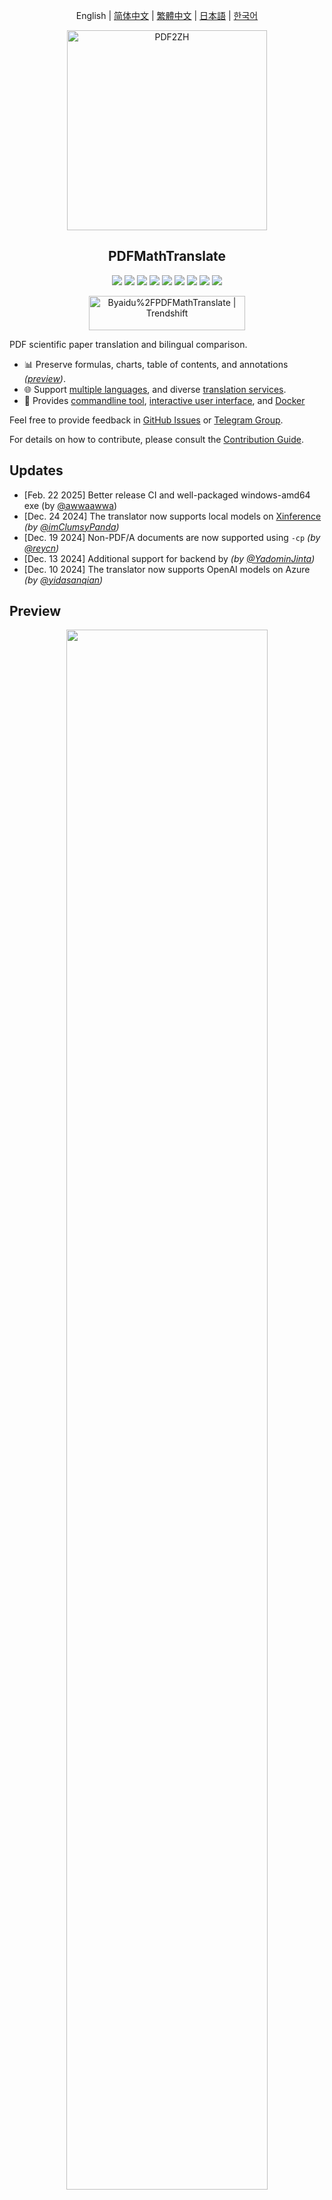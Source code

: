 <div align="center">

English | [简体中文](docs/README_zh-CN.md) | [繁體中文](docs/README_zh-TW.md) | [日本語](docs/README_ja-JP.md) | [한국어](docs/README_ko-KR.md)

<img src="./docs/images/banner.png" width="320px"  alt="PDF2ZH"/>

<h2 id="title">PDFMathTranslate</h2>

<p>
  <!-- PyPI -->
  <a href="https://pypi.org/project/pdf2zh/">
    <img src="https://img.shields.io/pypi/v/pdf2zh"></a>
  <a href="https://pepy.tech/projects/pdf2zh">
    <img src="https://static.pepy.tech/badge/pdf2zh"></a>
  <a href="https://hub.docker.com/repository/docker/byaidu/pdf2zh">
    <img src="https://img.shields.io/docker/pulls/byaidu/pdf2zh"></a>
  <a href="https://gitcode.com/Byaidu/PDFMathTranslate/overview">
    <img src="https://gitcode.com/Byaidu/PDFMathTranslate/star/badge.svg"></a>
  <a href="https://huggingface.co/spaces/reycn/PDFMathTranslate-Docker">
    <img src="https://img.shields.io/badge/%F0%9F%A4%97-Online%20Demo-FF9E0D"></a>
  <a href="https://www.modelscope.cn/studios/AI-ModelScope/PDFMathTranslate">
    <img src="https://img.shields.io/badge/ModelScope-Demo-blue"></a>
  <a href="https://github.com/Byaidu/PDFMathTranslate/pulls">
    <img src="https://img.shields.io/badge/contributions-welcome-green"></a>
  <a href="https://t.me/+Z9_SgnxmsmA5NzBl">
    <img src="https://img.shields.io/badge/Telegram-2CA5E0?style=flat-squeare&logo=telegram&logoColor=white"></a>
  <!-- License -->
  <a href="./LICENSE">
    <img src="https://img.shields.io/github/license/Byaidu/PDFMathTranslate"></a>
</p>

<a href="https://trendshift.io/repositories/12424" target="_blank"><img src="https://trendshift.io/api/badge/repositories/12424" alt="Byaidu%2FPDFMathTranslate | Trendshift" style="width: 250px; height: 55px;" width="250" height="55"/></a>

</div>

PDF scientific paper translation and bilingual comparison.

- 📊 Preserve formulas, charts, table of contents, and annotations _([preview](#preview))_.
- 🌐 Support [multiple languages](#language), and diverse [translation services](#services).
- 🤖 Provides [commandline tool](#usage), [interactive user interface](#gui), and [Docker](#docker)

Feel free to provide feedback in [GitHub Issues](https://github.com/Byaidu/PDFMathTranslate/issues) or [Telegram Group](https://t.me/+Z9_SgnxmsmA5NzBl).

For details on how to contribute, please consult the [Contribution Guide](https://github.com/Byaidu/PDFMathTranslate/wiki/Contribution-Guide---%E8%B4%A1%E7%8C%AE%E6%8C%87%E5%8D%97).

<h2 id="updates">Updates</h2>

- [Feb. 22 2025] Better release CI and well-packaged windows-amd64 exe (by [@awwaawwa](https://github.com/awwaawwa))
- [Dec. 24 2024] The translator now supports local models on [Xinference](https://github.com/xorbitsai/inference) _(by [@imClumsyPanda](https://github.com/imClumsyPanda))_
- [Dec. 19 2024] Non-PDF/A documents are now supported using `-cp` _(by [@reycn](https://github.com/reycn))_
- [Dec. 13 2024] Additional support for backend by _(by [@YadominJinta](https://github.com/YadominJinta))_
- [Dec. 10 2024] The translator now supports OpenAI models on Azure _(by [@yidasanqian](https://github.com/yidasanqian))_

<h2 id="preview">Preview</h2>

<div align="center">
<img src="./docs/images/preview.gif" width="80%"/>
</div>

<h2 id="demo">Online Service 🌟</h2>

You can try our application out using either of the following demos:

- [Public free service](https://pdf2zh.com/) online without installation _(recommended)_.
- [Demo hosted on HuggingFace](https://huggingface.co/spaces/reycn/PDFMathTranslate-Docker)
- [Demo hosted on ModelScope](https://www.modelscope.cn/studios/AI-ModelScope/PDFMathTranslate) without installation.

Note that the computing resources of the demo are limited, so please avoid abusing them.

<h2 id="install">Installation and Usage</h2>

### Methods

For different use cases, we provide distinct methods to use our program:

<details open>
  <summary>1. UV install</summary>

1. Python installed (3.10 <= version <= 3.12)
2. Install our package:

   ```bash
   pip install uv
   uv tool install --python 3.12 pdf2zh
   ```

3. Execute translation, files generated in [current working directory](https://chatgpt.com/share/6745ed36-9acc-800e-8a90-59204bd13444):

   ```bash
   pdf2zh document.pdf
   ```

</details>

<details>
  <summary>2. Windows exe</summary>

1. Download pdf2zh-version-win64.zip from [release page](https://github.com/Byaidu/PDFMathTranslate/releases)

2. Unzip and double-click `pdf2zh.exe` to run.

</details>

<details>
  <summary>3. Graphic user interface</summary>
1. Python installed (3.10 <= version <= 3.12)
2. Install our package:

```bash
pip install pdf2zh
```

3. Start using in browser:

   ```bash
   pdf2zh -i
   ```

4. If your browswer has not been started automatically, goto

   ```bash
   http://localhost:7860/
   ```

   <img src="./docs/images/gui.gif" width="500"/>

See [documentation for GUI](./docs/README_GUI.md) for more details.

</details>

<details>
  <summary>4. Docker</summary>

1. Pull and run:

   ```bash
   docker pull byaidu/pdf2zh
   docker run -d -p 7860:7860 byaidu/pdf2zh
   ```

2. Open in browser:

   ```
   http://localhost:7860/
   ```

For docker deployment on cloud service:

<div>
<a href="https://www.heroku.com/deploy?template=https://github.com/Byaidu/PDFMathTranslate">
  <img src="https://www.herokucdn.com/deploy/button.svg" alt="Deploy" height="26"></a>
<a href="https://render.com/deploy">
  <img src="https://render.com/images/deploy-to-render-button.svg" alt="Deploy to Koyeb" height="26"></a>
<a href="https://zeabur.com/templates/5FQIGX?referralCode=reycn">
  <img src="https://zeabur.com/button.svg" alt="Deploy on Zeabur" height="26"></a>
<a href="https://app.koyeb.com/deploy?type=git&builder=buildpack&repository=github.com/Byaidu/PDFMathTranslate&branch=main&name=pdf-math-translate">
  <img src="https://www.koyeb.com/static/images/deploy/button.svg" alt="Deploy to Koyeb" height="26"></a>
</div>

</details>

<details>
  <summary>5. Zotero Plugin</summary>
See [Zotero PDF2zh](https://github.com/guaguastandup/zotero-pdf2zh) for more details.

</details>

<details>
  <summary>6. Commandline</summary>

1. Python installed (3.10 <= version <= 3.12)
2. Install our package:

   ```bash
   pip install pdf2zh
   ```

3. Execute translation, files generated in [current working directory](https://chatgpt.com/share/6745ed36-9acc-800e-8a90-59204bd13444):

   ```bash
   pdf2zh document.pdf
   ```

</details>

> [!TIP]
>
> - If you're using Windows and cannot open the file after downloading, please install [vc_redist.x64.exe](https://aka.ms/vs/17/release/vc_redist.x64.exe) and try again.
>
> - If you cannot access Docker Hub, please try the image on [GitHub Container Registry](https://github.com/Byaidu/PDFMathTranslate/pkgs/container/pdfmathtranslate).
> ```bash
> docker pull ghcr.io/byaidu/pdfmathtranslate
> docker run -d -p 7860:7860 ghcr.io/byaidu/pdfmathtranslate
> ```

### Unable to install?

The present program needs an AI model(`wybxc/DocLayout-YOLO-DocStructBench-onnx`) before working and some users are not able to download due to network issues. If you have a problem with downloading this model, we provide a workaround using the following environment variable:

```shell
set HF_ENDPOINT=https://hf-mirror.com
```

For PowerShell user:

```shell
$env:HF_ENDPOINT = https://hf-mirror.com
```

If the solution does not work to you / you encountered other issues, please refer to [frequently asked questions](https://github.com/Byaidu/PDFMathTranslate/wiki#-faq--%E5%B8%B8%E8%A7%81%E9%97%AE%E9%A2%98).

<h2 id="usage">Advanced Options</h2>

Execute the translation command in the command line to generate the translated document `example-mono.pdf` and the bilingual document `example-dual.pdf` in the current working directory. Use Google as the default translation service. More support translation services can find [HERE](https://github.com/Byaidu/PDFMathTranslate/blob/main/docs/ADVANCED.md#services).

<img src="./docs/images/cmd.explained.png" width="580px"  alt="cmd"/>

In the following table, we list all advanced options for reference:

| Option         | Function                                                                                                      | Example                                        |
| -------------- | ------------------------------------------------------------------------------------------------------------- | ---------------------------------------------- |
| files          | Local files                                                                                                   | `pdf2zh ~/local.pdf`                           |
| links          | Online files                                                                                                  | `pdf2zh http://arxiv.org/paper.pdf`            |
| `-i`           | [Enter GUI](#gui)                                                                                             | `pdf2zh -i`                                    |
| `-p`           | [Partial document translation](https://github.com/Byaidu/PDFMathTranslate/blob/main/docs/ADVANCED.md#partial) | `pdf2zh example.pdf -p 1`                      |
| `-li`          | [Source language](https://github.com/Byaidu/PDFMathTranslate/blob/main/docs/ADVANCED.md#languages)            | `pdf2zh example.pdf -li en`                    |
| `-lo`          | [Target language](https://github.com/Byaidu/PDFMathTranslate/blob/main/docs/ADVANCED.md#languages)            | `pdf2zh example.pdf -lo zh`                    |
| `-s`           | [Translation service](https://github.com/Byaidu/PDFMathTranslate/blob/main/docs/ADVANCED.md#services)         | `pdf2zh example.pdf -s deepl`                  |
| `-t`           | [Multi-threads](https://github.com/Byaidu/PDFMathTranslate/blob/main/docs/ADVANCED.md#threads)                | `pdf2zh example.pdf -t 1`                      |
| `-o`           | Output dir                                                                                                    | `pdf2zh example.pdf -o output`                 |
| `-f`, `-c`     | [Exceptions](https://github.com/Byaidu/PDFMathTranslate/blob/main/docs/ADVANCED.md#exceptions)                | `pdf2zh example.pdf -f "(MS.*)"`               |
| `-cp`          | Compatibility Mode                                                                                            | `pdf2zh example.pdf --compatible`              |
| `--share`      | Public link                                                                                                   | `pdf2zh -i --share`                            |
| `--authorized` | [Authorization](https://github.com/Byaidu/PDFMathTranslate/blob/main/docs/ADVANCED.md#auth)                   | `pdf2zh -i --authorized users.txt [auth.html]` |
| `--prompt`     | [Custom Prompt](https://github.com/Byaidu/PDFMathTranslate/blob/main/docs/ADVANCED.md#prompt)                 | `pdf2zh --prompt [prompt.txt]`                 |
| `--onnx`       | [Use Custom DocLayout-YOLO ONNX model]                                                                        | `pdf2zh --onnx [onnx/model/path]`              |
| `--serverport` | [Use Custom WebUI port]                                                                                       | `pdf2zh --serverport 7860`                     |
| `--dir`        | [batch translate]                                                                                             | `pdf2zh --dir /path/to/translate/`             |
| `--config`     | [configuration file](https://github.com/Byaidu/PDFMathTranslate/blob/main/docs/ADVANCED.md#cofig)             | `pdf2zh --config /path/to/config/config.json`  |
| `--serverport` | [custom gradio server port]                                                                                   | `pdf2zh --serverport 7860`                     |

For detailed explanations, please refer to our document about [Advanced Usage](./docs/ADVANCED.md) for a full list of each option.

<h2 id="downstream">Secondary Development (APIs)</h2>

For downstream applications, please refer to our document about [API Details](./docs/APIS.md) for futher information about:

- [Python API](./docs/APIS.md#api-python), how to use the program in other Python programs
- [HTTP API](./docs/APIS.md#api-http), how to communicate with a server with the program installed

<h2 id="todo">TODOs</h2>

- [ ] Parse layout with DocLayNet based models, [PaddleX](https://github.com/PaddlePaddle/PaddleX/blob/17cc27ac3842e7880ca4aad92358d3ef8555429a/paddlex/repo_apis/PaddleDetection_api/object_det/official_categories.py#L81), [PaperMage](https://github.com/allenai/papermage/blob/9cd4bb48cbedab45d0f7a455711438f1632abebe/README.md?plain=1#L102), [SAM2](https://github.com/facebookresearch/sam2)

- [ ] Fix page rotation, table of contents, format of lists

- [ ] Fix pixel formula in old papers

- [ ] Async retry except KeyboardInterrupt

- [ ] Knuth–Plass algorithm for western languages

- [ ] Support non-PDF/A files

- [ ] Plugins of [Zotero](https://github.com/zotero/zotero) and [Obsidian](https://github.com/obsidianmd/obsidian-releases)

<h2 id="acknowledgement">Acknowledgements</h2>

- [Immersive Translation](https://immersivetranslate.com) sponsors monthly Pro membership redemption codes for active contributors to this project, see details at: [CONTRIBUTOR_REWARD.md](https://github.com/funstory-ai/BabelDOC/blob/main/docs/CONTRIBUTOR_REWARD.md)

- Document merging: [PyMuPDF](https://github.com/pymupdf/PyMuPDF)

- Document parsing: [Pdfminer.six](https://github.com/pdfminer/pdfminer.six)

- Document extraction: [MinerU](https://github.com/opendatalab/MinerU)

- Document Preview: [Gradio PDF](https://github.com/freddyaboulton/gradio-pdf)

- Multi-threaded translation: [MathTranslate](https://github.com/SUSYUSTC/MathTranslate)

- Layout parsing: [DocLayout-YOLO](https://github.com/opendatalab/DocLayout-YOLO)

- Document standard: [PDF Explained](https://zxyle.github.io/PDF-Explained/), [PDF Cheat Sheets](https://pdfa.org/resource/pdf-cheat-sheets/)

- Multilingual Font: [Go Noto Universal](https://github.com/satbyy/go-noto-universal)

<h2 id="contrib">Contributors</h2>

<a href="https://github.com/Byaidu/PDFMathTranslate/graphs/contributors">
  <img src="https://opencollective.com/PDFMathTranslate/contributors.svg?width=890&button=false" />
</a>

![Alt](https://repobeats.axiom.co/api/embed/dfa7583da5332a11468d686fbd29b92320a6a869.svg "Repobeats analytics image")

<h2 id="star_hist">Star History</h2>

<a href="https://star-history.com/#Byaidu/PDFMathTranslate&Date">
 <picture>
   <source media="(prefers-color-scheme: dark)" srcset="https://api.star-history.com/svg?repos=Byaidu/PDFMathTranslate&type=Date&theme=dark" />
   <source media="(prefers-color-scheme: light)" srcset="https://api.star-history.com/svg?repos=Byaidu/PDFMathTranslate&type=Date" />
   <img alt="Star History Chart" src="https://api.star-history.com/svg?repos=Byaidu/PDFMathTranslate&type=Date"/>
 </picture>
</a>

